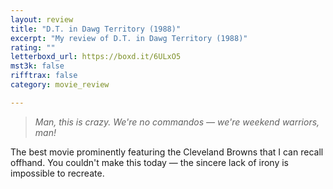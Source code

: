 ```yaml
---
layout: review
title: "D.T. in Dawg Territory (1988)"
excerpt: "My review of D.T. in Dawg Territory (1988)"
rating: ""
letterboxd_url: https://boxd.it/6ULxO5
mst3k: false
rifftrax: false
category: movie_review

---
```


<blockquote><i>Man, this is crazy. We're no commandos — we're weekend warriors, man!</i></blockquote>

The best movie prominently featuring the Cleveland Browns that I can recall offhand. You couldn't make this today — the sincere lack of irony is impossible to recreate.